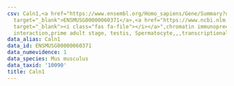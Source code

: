 ```yaml
---
csv: Caln1,<a href="https://www.ensembl.org/Homo_sapiens/Gene/Summary?db=core;g=ENSMUSG00000060371"
  target="_blank">ENSMUSG00000060371</a>,<a href="https://www.ncbi.nlm.nih.gov/pubmed/25450459"
  target="_blank"><i class="fas fa-file"></i></a>",chromatin immunoprecipitation assay,direct
  interaction,prime adult stage, testis, Spermatocyte,,,transcriptional regulation,
data_alias: Caln1
data_id: ENSMUSG00000060371
data_numevidence: 1
data_species: Mus musculus
data_taxid: '10090'
title: Caln1
---
```

